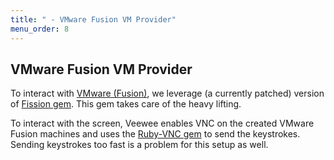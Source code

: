 ```yaml
---
title: " - VMware Fusion VM Provider"
menu_order: 8
---
```

## VMware Fusion VM Provider

To interact with [VMware (Fusion)](http://www.vmware.com/products/fusion/), we leverage (a currently patched) version of [Fission gem](https://github.com/thbishop/fission). This gem takes care of the heavy lifting.

To interact with the screen, Veewee enables VNC on the created VMware Fusion machines
and uses the [Ruby-VNC gem](http://code.google.com/p/ruby-vnc/) to send the keystrokes. Sending keystrokes too fast is a problem for this setup as well.
